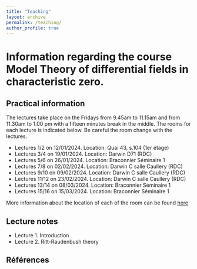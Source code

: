 ```yaml
---
title: "Teaching"
layout: archive
permalink: /teaching/
author_profile: true
---
```


  
# Information regarding the course Model Theory of differential fields in characteristic zero.

## Practical information

The lectures take place on the Fridays from 9.45am to 11.15am and from 11.30am to 1.00 pm with a fifteen minutes break in the middle. The rooms for each lecture is indicated below. Be careful the room change with the lectures.
 
* Lectures 1/2 on 12/01/2024. Location: Quai 43, s.104 (1er étage) 
* Lectures 3/4 on 19/01/2024. Location: Darwin D71 (RDC) 
* Lectures 5/6  on 26/01/2024. Location: Braconnier Séminaire 1
* Lectures 7/8  on 02/02/2024. Location: Darwin C salle Caullery (RDC)
* Lectures 9/10  on 09/02/2024. Location: Darwin C salle Caullery (RDC)
* Lectures 11/12  on 23/02/2024. Location: Darwin C salle Caullery (RDC)
* Lectures 13/14  on 08/03/2024. Location:  Braconnier Séminaire 1
* Lectures 15/16  on 15/03/2024. Location:  Braconnier Séminaire 1

More information about the location of each of the room can be found <a href="https://www.univ-lyon1.fr/campus/plan-des-campus/campus-lyontech-la-doua
"> here </a>


## Lecture notes

* Lecture 1. Introduction
* Lecture 2. Ritt-Raudenbush theory

## Références 
